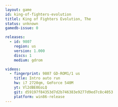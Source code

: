 ```yaml
---
layout: game
id: king-of-fighters-evolution
titlel: King of Fighters Evolution, The
status: unknown
gamedb-issue: 0

releases:
  - id: 9807
    region: us
    version: 1.000
    discs: 1
    medium: gdrom

videos:
  - fingerprint: 9807 GD-ROM1/1 us
    title: Intro auto run
    hw: i7 2720qm, GeForce 540M
    yt: Vl2dBE0EoLQ
    git: d59197f84353d7d2b746383e9277d9ed7c8c4053
    platform: win86-release
---
```

